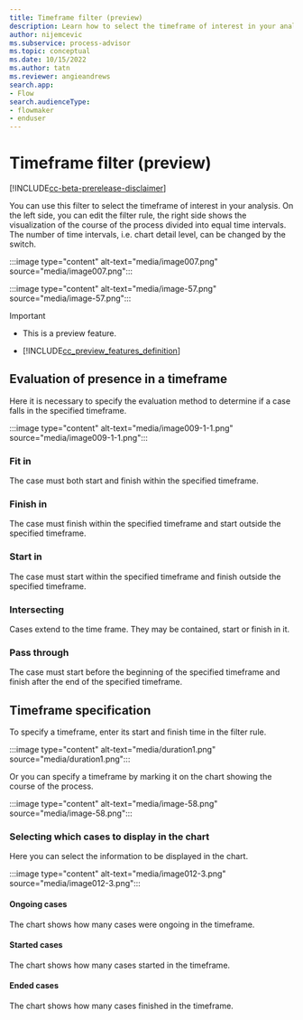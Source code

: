 ```yaml
---
title: Timeframe filter (preview)
description: Learn how to select the timeframe of interest in your analysis in the minit desktop application in process advisor.
author: nijemcevic
ms.subservice: process-advisor
ms.topic: conceptual
ms.date: 10/15/2022
ms.author: tatn
ms.reviewer: angieandrews
search.app:
- Flow
search.audienceType:
- flowmaker
- enduser
---
```


# Timeframe filter (preview)

[!INCLUDE[cc-beta-prerelease-disclaimer](../includes/cc-beta-prerelease-disclaimer.md)]

You can use this filter to select the timeframe of interest in your analysis. On the left side, you can edit the filter rule, the right side shows the visualization of the course of the process divided into equal time intervals. The number of time intervals, i.e. chart detail level, can be changed by the switch.

:::image type="content" alt-text="media/image007.png" source="media/image007.png":::

:::image type="content" alt-text="media/image-57.png" source="media/image-57.png":::

> [!IMPORTANT]
> - This is a preview feature.
>
> - [!INCLUDE[cc_preview_features_definition](../includes/cc-preview-features-definition.md)]

## Evaluation of presence in a timeframe

Here it is necessary to specify the evaluation method to determine if a case falls in the specified timeframe.

:::image type="content" alt-text="media/image009-1-1.png" source="media/image009-1-1.png":::

### Fit in

The case must both start and finish within the specified timeframe.

### Finish in

The case must finish within the specified timeframe and start outside the specified timeframe.

### Start in

The case must start within the specified timeframe and finish outside the specified timeframe.

### Intersecting

Cases extend to the time frame. They may be contained, start or finish in it.

### Pass through

The case must start before the beginning of the specified timeframe and finish after the end of the specified timeframe.

## Timeframe specification

To specify a timeframe, enter its start and finish time in the filter rule.

:::image type="content" alt-text="media/duration1.png" source="media/duration1.png":::

Or you can specify a timeframe by marking it on the chart showing the course of the process.

:::image type="content" alt-text="media/image-58.png" source="media/image-58.png":::

### Selecting which cases to display in the chart

Here you can select the information to be displayed in the chart.

:::image type="content" alt-text="media/image012-3.png" source="media/image012-3.png":::

#### Ongoing cases

The chart shows how many cases were ongoing in the timeframe.

#### Started cases

The chart shows how many cases started in the timeframe.

#### Ended cases

The chart shows how many cases finished in the timeframe.


